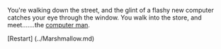 You're walking down the street, and the glint of a flashy new computer
catches your eye through the window.  You walk into the store, and
meet.......the [computer man](https://www.youtube.com/watch?v=Hm4E8TcjF70).

[Restart] (../Marshmallow.md)
